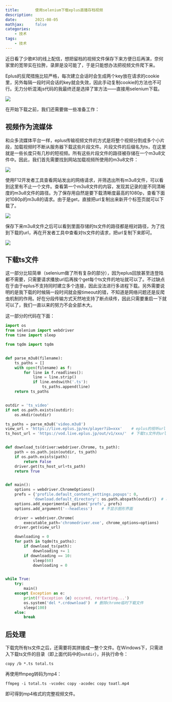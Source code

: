 ```yaml
---
title:       使用selenium下载eplus直播存档视频
description: 
date:        2021-08-05
mathjax:     false
categories:
    - 技术
tags:
    - 技术
---
```


近日看了少歌#3的线上配信，想把留档的视频文件保存下来方便日后再演，奈何家里的宽带实在拉胯，录屏是没可能了，于是只能想办法把视频文件爬下来。

Eplus的反爬措施比较严格，每次建立会话时会生成两个key放在请求的cookie里，另外每隔一段时间会话的key就会失效，因此手动复制cookie的方法也不可行。无力分析混淆js代码的我最终还是选择了笨方法——直接用selenium下载。

![](selenium-yyds.png)

在开始下载之前，我们还需要做一些准备工作：

## 视频作为流媒体

和众多流媒体平台一样，eplus传输视频文件的方式是将整个视频分割成多个小片段，加载视频时不断从服务器下载这些片段文件。片段文件的后缀名为ts，在这里就是一些长度只有几秒的短视频。所有这些片段文件的路径被存储在一个m3u8文件中。因此，我们首先需要找到网站加载视频所使用的m3u8文件：

![](all-m3u8.png)

使用F12开发者工具查看网站发出的网络请求，并筛选出所有m3u8文件，可以看到这里有不止一个文件。查看第一个m3u8文件的内容，发现其记录的是不同清晰度的m3u8文件的路径。为了保存用自然是要下载清晰度最高的1080p，查看下面对1080p的m3u8的请求。由于是get，直接把url复制出来新开个标签页就可以下载了。

![](1080p-m3u8.png)

保存下来m3u8文件之后可以看到里面存储的ts文件的路径都是相对路径，为了找到下载的url，再在开发者工具中查看对ts文件的请求，把url复制下来即可。

![](all-ts.png)

## 下载ts文件

这一部分比较简单（selenium做了所有复杂的部分），因为eplus回放甚至连登陆都不需要，只需要请求播放url后再挨个get每个ts文件的地址就可以了。不过缺点在于由于eplus不支持同时建立多个连接，因此没法进行多进程下载。另外需要说明的是我下载的时候隔一段时间就会报timeout的错，不知道是网络问题还是反爬虫机制的作用。好在分段传输方式天然地支持了断点续传，因此只需要重启一下就可以了，我们一直以来的努力不会全部木大。

这一部分的代码在下面：

``` python
import os
from selenium import webdriver
from time import sleep

from tqdm import tqdm


def parse_m3u8(filename):
    ts_paths = []
    with open(filename) as f:
        for line in f.readlines():
            line = line.strip()
            if line.endswith('.ts'):
                ts_paths.append(line)
    return ts_paths


outdir = 'ts_video'
if not os.path.exists(outdir):
    os.mkdir(outdir)

ts_paths = parse_m3u8('video.m3u8')
view_url = 'https://live.eplus.jp/ex/player?ib=xxx'    # eplus的视听url
ts_host_url = 'https://vod.live.eplus.jp/out/v1/xxx/'  # 下载ts文件的url


def download_ts(driver:webdriver.Chrome, ts_path):
    path = os.path.join(outdir, ts_path)
    if os.path.exists(path):
        return False
    driver.get(ts_host_url+ts_path)
    return True


def main():
    options = webdriver.ChromeOptions()
    prefs = {'profile.default_content_settings.popups': 0,
            'download.default_directory': os.path.abspath(outdir)}  # 将chrome driver的默认下载地址设定为outdir
    options.add_experimental_option('prefs', prefs)
    options.add_argument('--headless')    # 不显示图形界面

    driver = webdriver.Chrome(
        executable_path='chromedriver.exe', chrome_options=options)
    driver.get(view_url)

    downloading = 0
    for path in tqdm(ts_paths):
        if download_ts(path):
            downloading += 1
        if downloading == 10:
            sleep(60)
            downloading = 0


while True:
    try:
        main()
    except Exception as e:
        print(f'Exception {e} occured, restarting...')
        os.system('del *.crdownload')  # 删除chrome临时下载文件
        sleep(100)
    else:
        break
```

## 后处理

下载完所有ts文件之后，还需要将其拼接成一整个文件。在Windows下，只需进入下载ts文件的目录（即上面代码中的`outdir`），并执行命令：

```
copy /b *.ts total.ts
```

再使用ffmpeg转码为mp4：

```
ffmpeg -i total.ts -vcodec copy -acodec copy toatl.mp4
```

即可得到mp4格式的完整视频文件。